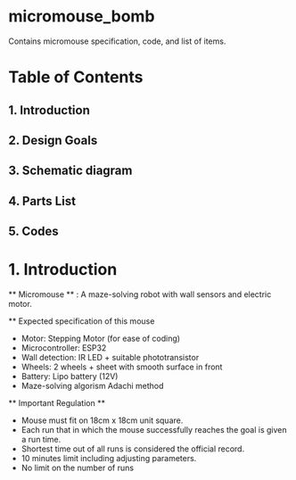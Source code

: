 # micromouse_bomb
Contains micromouse specification, code, and list of items.

# Table of Contents
## 1. Introduction
## 2. Design Goals
## 3. Schematic diagram
## 4. Parts List
## 5. Codes

# 1. Introduction
** Micromouse ** : A maze-solving robot with wall sensors and electric motor.

** Expected specification of this mouse
- Motor: Stepping Motor (for ease of coding)
- Microcontroller: ESP32
- Wall detection: IR LED + suitable phototransistor
- Wheels: 2 wheels + sheet with smooth surface in front
- Battery: Lipo battery (12V)
- Maze-solving algorism Adachi method

** Important Regulation ** 
- Mouse must fit on 18cm x 18cm unit square.
- Each run that in which the mouse successfully reaches the goal is given a run time.
- Shortest time out of all runs is considered the official record. 
- 10 minutes limit including adjusting parameters.
- No limit on the number of runs
